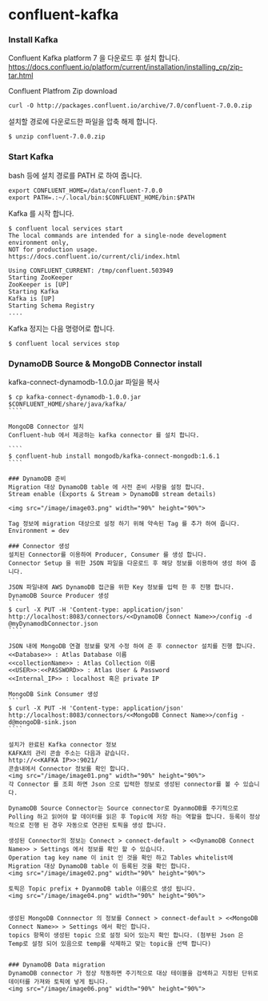 # confluent-kafka

### Install Kafka

Confluent Kafka platform 7 을 다운로드 후 설치 합니다.   
https://docs.confluent.io/platform/current/installation/installing_cp/zip-tar.html

Confluent Platfrom Zip download
`````
curl -O http://packages.confluent.io/archive/7.0/confluent-7.0.0.zip
`````

설치할 경로에 다운로드한 파일을 압축 해제 합니다.
`````
$ unzip confluent-7.0.0.zip
``````


### Start Kafka
bash 등에 설치 경로를 PATH 로 하여 줍니다.

````
export CONFLUENT_HOME=/data/confluent-7.0.0
export PATH=.:~/.local/bin:$CONFLUENT_HOME/bin:$PATH
````

Kafka 를 시작 합니다.
`````
$ confluent local services start
The local commands are intended for a single-node development environment only,
NOT for production usage. https://docs.confluent.io/current/cli/index.html

Using CONFLUENT_CURRENT: /tmp/confluent.503949
Starting ZooKeeper
ZooKeeper is [UP]
Starting Kafka
Kafka is [UP]
Starting Schema Registry
....

``````


Kafka 정지는 다음 명령어로 합니다.
`````
$ confluent local services stop
``````

### DynamoDB Source  & MongoDB Connector install
kafka-connect-dynamodb-1.0.0.jar 파일을 복사
`````
$ cp kafka-connect-dynamodb-1.0.0.jar $CONFLUENT_HOME/share/java/kafka/
````

MongoDB Connector 설치    
Confluent-hub 에서 제공하는 kafka connector 를 설치 합니다.

````
$ confluent-hub install mongodb/kafka-connect-mongodb:1.6.1
````

### DynamoDB 준비
Migration 대상 DynamoDB table 에 사전 준비 사항을 설정 합니다.
Stream enable (Exports & Stream > DynamoDB stream details)    

<img src="/image/image03.png" width="90%" height="90%"> 

Tag 정보에 migration 대상으로 설정 하기 위해 약속된 Tag 를 추가 하여 줍니다.
Environment = dev

### Connector 생성
설치된 Connector를 이용하여 Producer, Consumer 를 생성 합니다.   
Connector Setup 을 위한 JSON 파일을 다운로드 후 해당 정보를 이용하여 생성 하여 줍니다.    

JSON 파일내에 AWS DynamoDB 접근을 위한 Key 정보를 입력 한 후 진행 합니다.    
DynamoDB Source Producer 생성   
````
$ curl -X PUT -H 'Content-type: application/json' http://localhost:8083/connectors/<<DynamoDB Connect Name>>/config -d @myDynamodbConnector.json
````

JSON 내에 MongoDB 연결 정보를 맞게 수정 하여 준 후 connector 설치를 진행 합니다.    
<<Database>> : Atlas Database 이름    
<<collectionName>> : Atlas Collection 이름    
<<USER>>:<<PASSWORD>> : Atlas User & Password    
<<Internal_IP>> : localhost 혹은 private IP    

MongoDB Sink Consumer 생성
````
$ curl -X PUT -H 'Content-type: application/json' http://localhost:8083/connectors/<<MongoDB Connect Name>>/config -d@mongoDB-sink.json
````

설치가 완료된 Kafka connector 정보    
KAFKA의 관리 콘솔 주소는 다음과 같습니다.    
http://<<KAFKA IP>>:9021/     
콘솔내에서 Connector 정보를 확인 합니다.    
<img src="/image/image01.png" width="90%" height="90%"> 
각 Connector 를 조회 하면 Json 으로 입력한 정보로 생성된 connector를 볼 수 있습니다.

DynamoDB Source Connector는 Source connector로 DyanmoDB를 주기적으로 Polling 하고 읽어야 할 데이터를 읽은 후 Topic에 저장 하는 역할을 합니다. 등록이 정상적으로 진행 된 경우 자동으로 연관된 토픽을 생성 합니다.    

생성된 Connector의 정보는 Connect > connect-default > <<DynamoDB Connect Name>> > Settings 에서 정보를 확인 할 수 있습니다.    
Operation tag key name 이 init 인 것을 확인 하고 Tables whitelist에 Migration 대상 DynamoDB table 이 등록된 것을 확인 합니다.    
<img src="/image/image02.png" width="90%" height="90%">    

토픽은 Topic prefix + DyanmoDB table 이름으로 생성 됩니다.
<img src="/image/image04.png" width="90%" height="90%">    


생성된 MongoDB Connnector 의 정보를 Connect > connect-default > <<MongoDB Connect Name>> > Settings 에서 확인 합니다.    
topics 항목이 생성된 topic 으로 설정 되어 있는지 확인 합니다. (첨부된 Json 은 Temp로 설정 되어 있음으로 temp를 삭제하고 맞는 topic을 선택 합니다)


### DynamoDB Data migration
DynamoDB connector 가 정상 작동하면 주기적으로 대상 테이블을 검색하고 지정된 단위로 데이터를 가져와 토픽에 넣게 됩니다.
<img src="/image/image06.png" width="90%" height="90%">  
